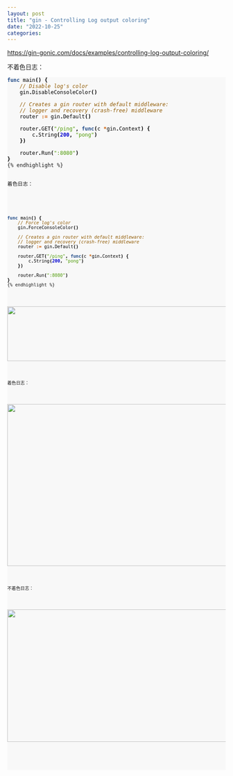 ```yaml
---
layout: post
title: "gin - Controlling Log output coloring"
date: "2022-10-25"
categories: 
---
```

<p><a href="https://gin-gonic.com/docs/examples/controlling-log-output-coloring/">https://gin-gonic.com/docs/examples/controlling-log-output-coloring/</a></p>

<p>不着色日志：</p>

<pre style="background-color:#f8f8f8;-moz-tab-size:4;-o-tab-size:4;tab-size:4">
<code class="language-go" data-lang="go"><span style="color:#204a87;font-weight:700">func</span> <span style="color:#000">main</span><span style="color:#000;font-weight:700">()</span> <span style="color:#000;font-weight:700">{</span>
    <span style="color:#8f5902;font-style:italic">// Disable log&#39;s color
</span>    <span style="color:#000">gin</span><span style="color:#000;font-weight:700">.</span><span style="color:#000">DisableConsoleColor</span><span style="color:#000;font-weight:700">()</span>
    
    <span style="color:#8f5902;font-style:italic">// Creates a gin router with default middleware:
</span>    <span style="color:#8f5902;font-style:italic">// logger and recovery (crash-free) middleware
</span>    <span style="color:#000">router</span> <span style="color:#ce5c00;font-weight:700">:=</span> <span style="color:#000">gin</span><span style="color:#000;font-weight:700">.</span><span style="color:#000">Default</span><span style="color:#000;font-weight:700">()</span>
    
    <span style="color:#000">router</span><span style="color:#000;font-weight:700">.</span><span style="color:#000">GET</span><span style="color:#000;font-weight:700">(</span><span style="color:#4e9a06">&quot;/ping&quot;</span><span style="color:#000;font-weight:700">,</span> <span style="color:#204a87;font-weight:700">func</span><span style="color:#000;font-weight:700">(</span><span style="color:#000">c</span> <span style="color:#ce5c00;font-weight:700">*</span><span style="color:#000">gin</span><span style="color:#000;font-weight:700">.</span><span style="color:#000">Context</span><span style="color:#000;font-weight:700">)</span> <span style="color:#000;font-weight:700">{</span>
        <span style="color:#000">c</span><span style="color:#000;font-weight:700">.</span><span style="color:#000">String</span><span style="color:#000;font-weight:700">(</span><span style="color:#0000cf;font-weight:700">200</span><span style="color:#000;font-weight:700">,</span> <span style="color:#4e9a06">&quot;pong&quot;</span><span style="color:#000;font-weight:700">)</span>
    <span style="color:#000;font-weight:700">})</span>
    
    <span style="color:#000">router</span><span style="color:#000;font-weight:700">.</span><span style="color:#000">Run</span><span style="color:#000;font-weight:700">(</span><span style="color:#4e9a06">&quot;:8080&quot;</span><span style="color:#000;font-weight:700">)</span>
<span style="color:#000;font-weight:700">}</span>
{% endhighlight %}

<p>着色日志：</p>

<div class="highlight">
<pre style="background-color:#f8f8f8;-moz-tab-size:4;-o-tab-size:4;tab-size:4">
<code class="language-go" data-lang="go"><span style="color:#204a87;font-weight:700">func</span> <span style="color:#000">main</span><span style="color:#000;font-weight:700">()</span> <span style="color:#000;font-weight:700">{</span>
    <span style="color:#8f5902;font-style:italic">// Force log&#39;s color
</span>    <span style="color:#000">gin</span><span style="color:#000;font-weight:700">.</span><span style="color:#000">ForceConsoleColor</span><span style="color:#000;font-weight:700">()</span>
    
    <span style="color:#8f5902;font-style:italic">// Creates a gin router with default middleware:
</span>    <span style="color:#8f5902;font-style:italic">// logger and recovery (crash-free) middleware
</span>    <span style="color:#000">router</span> <span style="color:#ce5c00;font-weight:700">:=</span> <span style="color:#000">gin</span><span style="color:#000;font-weight:700">.</span><span style="color:#000">Default</span><span style="color:#000;font-weight:700">()</span>
    
    <span style="color:#000">router</span><span style="color:#000;font-weight:700">.</span><span style="color:#000">GET</span><span style="color:#000;font-weight:700">(</span><span style="color:#4e9a06">&quot;/ping&quot;</span><span style="color:#000;font-weight:700">,</span> <span style="color:#204a87;font-weight:700">func</span><span style="color:#000;font-weight:700">(</span><span style="color:#000">c</span> <span style="color:#ce5c00;font-weight:700">*</span><span style="color:#000">gin</span><span style="color:#000;font-weight:700">.</span><span style="color:#000">Context</span><span style="color:#000;font-weight:700">)</span> <span style="color:#000;font-weight:700">{</span>
        <span style="color:#000">c</span><span style="color:#000;font-weight:700">.</span><span style="color:#000">String</span><span style="color:#000;font-weight:700">(</span><span style="color:#0000cf;font-weight:700">200</span><span style="color:#000;font-weight:700">,</span> <span style="color:#4e9a06">&quot;pong&quot;</span><span style="color:#000;font-weight:700">)</span>
    <span style="color:#000;font-weight:700">})</span>
    
    <span style="color:#000">router</span><span style="color:#000;font-weight:700">.</span><span style="color:#000">Run</span><span style="color:#000;font-weight:700">(</span><span style="color:#4e9a06">&quot;:8080&quot;</span><span style="color:#000;font-weight:700">)</span>
<span style="color:#000;font-weight:700">}</span>
{% endhighlight %}
</div>

<p><img height="126" src="/uploads/ckeditor/pictures/625/image-20221025095536-1.png" width="756" /></p>

<p>着色日志：</p>

<p><img height="373" src="/uploads/ckeditor/pictures/627/image-20221025095802-2.png" width="1216" /></p>

<p>不着色日志：</p>

<p><img height="305" src="/uploads/ckeditor/pictures/628/image-20221025095909-3.png" width="1216" /></p>

